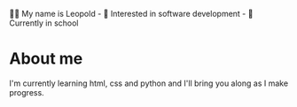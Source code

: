 🙋‍♂️ My name is Leopold - 📕 Interested in software development - 🎒 Currently in school

# About me

I'm currently learning html, css and python and I'll bring you along as I make progress.
